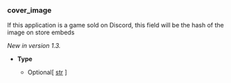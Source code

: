 ### cover_image [](https://discordpy.readthedocs.io/en/v1.7.3/api.html#discord.AppInfo.cover_image)

If this application is a game sold on Discord, this field will be the hash of the image on store embeds

*New in version 1.3.*

- **Type**

	- Optional\[ [str](https://docs.python.org/3/library/stdtypes.html#str "(in Python v3.9)") ]

